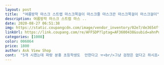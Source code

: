 ```yaml
---
layout: post 
title:  "여름방학 마스크 스트랩 마스크목걸이 마스크줄 마스크끈 마스크목걸이 마스크걸이" 
description: 여름방학 마스크 스트랩 마스 ..
date: 2020-08-27 06:51:38 
img: https://static.coupangcdn.com/image/vendor_inventory/02e7/de3654ff833d9b660bc2dcd4bf991de217f01b6d64c3787c9c065a8dd42a.jpg 
linkUrl: https://link.coupang.com/re/AFFSDP?lptag=AF3600438&subid=ahnPublicAsk&pageKey=1860180392&itemId=3161994655&vendorItemId=71294074373&traceid=V0-113-a54a6db9042aebb7 
categories: [1008] 
color: 006064 
price: 1800 
author: Ask View Shop 
cont:  "5개 시켰는데 파랑 분홍 초등학생도  안한다고 ㅠ<br/>그냥 검정은 없다고 하시죠<br/>마스크 쓰고 벗기가 귀찮았는데, 다른 사람들이 목에 걸고 다니길래 하나 살려고 찾아보니 생각보다 비싸더라구요.<br/> 이 제품은 배송비도 없고 가격이 착해서 두개 주문했어요.<br/> 길이 조절도 가능하게 되어있고 튼튼해 보이네요.<br/><br/>물건은 괜찮아보이는데 어린이용이 왔습니다.<br/> 반품은 안하고 그냥 아이 쓰라고 줬습니다.<br/><br/>색상 랜덤이라더니 ㅠ<br/>진짜 이러지 맙시다<br/>" 
---
```

